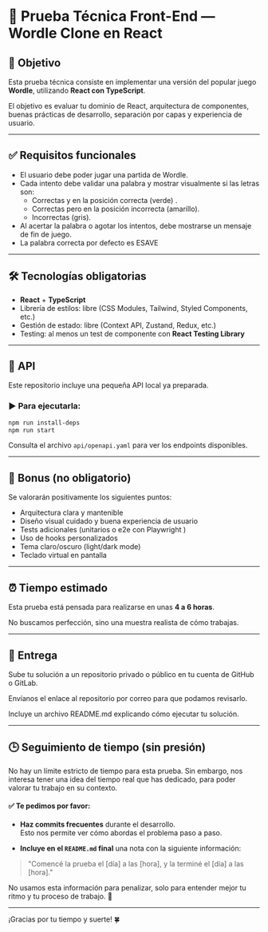 # 🧪 Prueba Técnica Front-End — Wordle Clone en React

## 🧠 Objetivo

Esta prueba técnica consiste en implementar una versión del popular juego **Wordle**, utilizando **React con TypeScript**.

El objetivo es evaluar tu dominio de React, arquitectura de componentes, buenas prácticas de desarrollo, separación por capas y experiencia de usuario.

---

## ✅ Requisitos funcionales

- El usuario debe poder jugar una partida de Wordle.
- Cada intento debe validar una palabra y mostrar visualmente si las letras son:
  - Correctas y en la posición correcta (verde) .
  - Correctas pero en la posición incorrecta (amarillo).
  - Incorrectas (gris).
- Al acertar la palabra o agotar los intentos, debe mostrarse un mensaje de fin de juego.
- La palabra correcta por defecto es ESAVE 

---

## 🛠️ Tecnologías obligatorias

- **React** + **TypeScript**
- Librería de estilos: libre (CSS Modules, Tailwind, Styled Components, etc.)
- Gestión de estado: libre (Context API, Zustand, Redux, etc.)
- Testing: al menos un test de componente con **React Testing Library**

---

## 🔌 API

Este repositorio incluye una pequeña API local ya preparada.

### ▶️ Para ejecutarla:

```bash
npm run install-deps
npm run start
```

Consulta el archivo `api/openapi.yaml` para ver los endpoints disponibles.

---

## 🌟 Bonus (no obligatorio)

Se valorarán positivamente los siguientes puntos:

- Arquitectura clara y mantenible
- Diseño visual cuidado y buena experiencia de usuario
- Tests adicionales (unitarios o e2e con Playwright )
- Uso de hooks personalizados
- Tema claro/oscuro (light/dark mode)
- Teclado virtual en pantalla

---

## ⏰ Tiempo estimado

Esta prueba está pensada para realizarse en unas **4 a 6 horas**.

No buscamos perfección, sino una muestra realista de cómo trabajas.

---

## 🚀 Entrega

  Sube tu solución a un repositorio privado o público en tu cuenta de GitHub o GitLab.

  Envíanos el enlace al repositorio por correo para que podamos revisarlo.

  Incluye un archivo README.md explicando cómo ejecutar tu solución.

---

## 🕒 Seguimiento de tiempo (sin presión)

No hay un límite estricto de tiempo para esta prueba. Sin embargo, nos interesa tener una idea del tiempo real que has dedicado, para poder valorar tu trabajo en su contexto.

#### ✅ Te pedimos por favor:

- **Haz commits frecuentes** durante el desarrollo.  
  Esto nos permite ver cómo abordas el problema paso a paso.

- **Incluye en el `README.md` final** una nota con la siguiente información:

> "Comencé la prueba el [día] a las [hora], y la terminé el [día] a las [hora]."

No usamos esta información para penalizar, solo para entender mejor tu ritmo y tu proceso de trabajo. 🙌

--- 

¡Gracias por tu tiempo y suerte! 🍀
